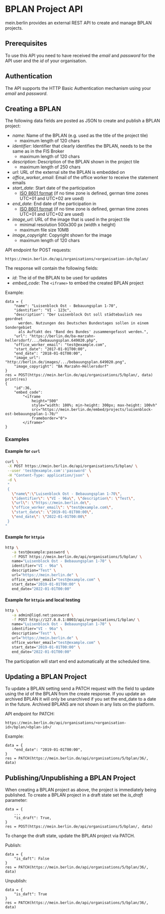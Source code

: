 # BPLAN Project API

mein.berlin provides an external REST API to create and manage BPLAN projects.

## Prerequisites

To use this API you need to have received the *email* and *password* for the
API user and the *id* of your organisation.

## Authentication

The API supports the HTTP Basic Authentication mechanism using your *email* and *password*.

## Creating a BPLAN

The following data fields are posted as JSON to create and publish a BPLAN
project:

-   *name*: Name of the BPLAN (e.g. used as the title of the project tile)
    -   maximum length of 120 chars
-   *identifier*: Identifier that clearly identifies the BPLAN,
    needs to be the same as in the FIS Broker
    -   maximum length of 120 chars
-   *description*: Description of the BPLAN shown in the project tile
    -   maximum length of 250 chars
-   *url*: URL of the external site the BPLAN is embedded on
-   *office_worker_email*: Email of the office worker to receive the statement emails
-   *start_date*: Start date of the participation
    -   [ISO 8601 format](https://en.wikipedia.org/wiki/ISO_8601)
        (if no time zone is  defined, german time zones UTC+01 and UTC+02 are used)
-   *end_date*: End date of the participation in
    -   [ISO 8601 format](https://en.wikipedia.org/wiki/ISO_8601)
        (if no time zone is  defined,  german time zones UTC+01 and UTC+02 are used)
-   *image_url*: URL of the image that is used in the project tile
    -   minimal resolution 500x300 px (width x height)
    -   maximum file size 10MB
-   *image_copyright*: Copyright shown for the image
    -   maximum length of 120 chars

API endpoint for POST requests:

    https://mein.berlin.de/api/organisations/<organisation-id>/bplan/

The response will contain the following fields:

-   *id*: The id of the BPLAN to be used for updates
-   *embed_code*: The `<iframe>` to embed the created BPLAN project

Example:

    data = {
        "name": "Luisenblock Ost - Bebauungsplan 1-70",
        "identifier": "VI - 123c",
        "description": "Der Luisenblock Ost soll städtebaulich neu geordnet
          werden. Nutzungen des Deutschen Bundestages sollen in einem Sondergebiet
          als Auftakt des 'Band des Bundes' zusammengefasst werden.",
        "url": "https://berlin.de/ba-marzahn-hellersdorf/.../bebauungsplan.649020.php",
        "office_worker_email": "test@example.com",
        "start_date": "2017-01-01T00:00",
        "end_date": "2018-01-01T00:00",
        "image_url": "http://berlin.de/images/.../bebauungsplan.649020.png",
        "image_copyright": "BA Marzahn-Hellersdorf"
    }
    res = POST(https://mein.berlin.de/api/organisations/5/bplan/, data)
    print(res)
    {
        "id":36,
        "embed_code":
            "<iframe
                height="500"
                style="width: 100%; min-height: 300px; max-height: 100vh"
                src="https://mein.berlin.de/embed/projects/luisenblock-ost-bebauungsplan-1-70/"
                frameborder="0">
            </iframe>"
    }

### Examples
#### Example for `curl`

```bash
curl \
 -X POST https://mein.berlin.de/api/organisations/5/bplan/ \
 --user 'test@example.com':'password' \
 -H "Content-Type: application/json" \
 -d \
 "
 {
   \"name\":\"Luisenblock Ost - Bebauungsplan 1-70\",
   \"identifier\": \"VI - 96a\", \"description\": \"Test\",
   \"url\": \"https://mein.berlin.de\",
   \"office_worker_email\": \"test@example.com\",
   \"start_date\": \"2019-01-01T00:00\",
   \"end_date\": \"2022-01-01T00:00\"
 }
"
```

#### Example for `httpie`
```bash
http \
   -a test@example:password \
   -f POST https://mein.berlin.de/api/organisations/5/bplan/ \
   name="Luisenblock Ost - Bebauungsplan 1-70" \
   identifier="VI - 96a" \
   description="Test" \
   url="https://mein.berlin.de" \
   office_worker_email="test@example.com" \
   start_date="2019-01-01T00:00" \
   end_date="2022-01-01T00:00"
```

#### Example for `httpie` and local testing
```bash
http \
   -a admin@liqd.net:password \
   -f POST http://127.0.0.1:8003/api/organisations/1/bplan/ \
   name="Luisenblock Ost - Bebauungsplan 1-70" \
   identifier="VI - 96a" \
   description="Test" \
   url="https://mein.berlin.de" \
   office_worker_email="test@example.com" \
   start_date="2019-01-01T00:00" \
   end_date="2022-01-01T00:00"
```

The participation will start end end automatically at the scheduled time.

## Updating a BPLAN Project

To update a BPLAN setting send a PATCH request with the field to update using
the *id* of the BPLAN from the create response. If you update an archived BPLAN it will only be unarchived if you set the end_date to a date in the future. Archived BPLANS are not shown in any lists on the platform.

API endpoint for PATCH:

    https://mein.berlin.de/api/organisations/<organisation-id>/bplan/<bplan-id>/

Example:

    data = {
        "end_date": "2019-01-01T00:00",
    }
    res = PATCH(https://mein.berlin.de/api/organisations/5/bplan/36/, data)

## Publishing/Unpublishing a BPLAN Project

When creating a BPLAN project as above, the project is immediately being
published. To create a BPLAN project in a draft state set the *is_draft*
parameter:

    data = {
        ...
        "is_draft": True,
    }
    res = POST(https://mein.berlin.de/api/organisations/5/bplan/, data)

To change the draft state, update the BPLAN project via PATCH.

Publish:

    data = {
        "is_daft": False
    }
    res = PATCH(https://mein.berlin.de/api/organisations/5/bplan/36/, data)

Unpublish:

    data = {
        "is_daft": True
    }
    res = PATCH(https://mein.berlin.de/api/organisations/5/bplan/36/, data)
